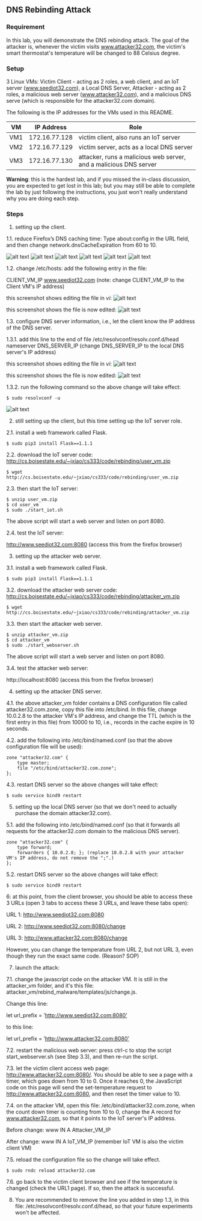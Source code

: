 ## DNS Rebinding Attack

### Requirement

In this lab, you will demonstrate the DNS rebinding attack. The goal of the attacker is, whenever the victim visits www.attacker32.com, the victim's smart thermostat's temperature will be changed to 88 Celsius degree.

### Setup

3 Linux VMs: Victim Client - acting as 2 roles, a web client, and an IoT server (www.seediot32.com), a Local DNS Server, Attacker - acting as 2 roles, a malicious web server (www.attacker32.com), and a malicious DNS serve (which is responsible for the attacker32.com domain).

The following is the IP addresses for the VMs used in this README.

| VM  |  IP Address   |                          Role                                         |
|-----|---------------|-----------------------------------------------------------------------|
| VM1 | 172.16.77.128 |   victim client, also runs an IoT server                              |
| VM2 | 172.16.77.129 |   victim server, acts as a local DNS server                           |
| VM3 | 172.16.77.130 |   attacker, runs a malicious web server, and a malicious DNS server   |

**Warning**: this is the hardest lab, and if you missed the in-class discussion, you are expected to get lost in this lab; but you may still be able to complete the lab by just following the instructions, you just won't really understand why you are doing each step.

### Steps

1. setting up the client.

1.1. reduce Firefox’s DNS caching time: Type about:config in the URL field, and then change network.dnsCacheExpiration from 60 to 10.
 
![alt text](lab-rebinding-firefox-setting-p1.png "change cache expiration time")
![alt text](lab-rebinding-firefox-setting-p2.png "change cache expiration time")
![alt text](lab-rebinding-firefox-setting-p3.png "change cache expiration time")
![alt text](lab-rebinding-firefox-setting-p4.png "change cache expiration time")
![alt text](lab-rebinding-firefox-setting-p5.png "change cache expiration time")
![alt text](lab-rebinding-firefox-setting-p6.png "change cache expiration time")

1.2. change /etc/hosts: add the following entry in the file:

CLIENT_VM_IP	www.seediot32.com (note: change CLIENT_VM_IP to the Client VM's IP address)

this screenshot shows editing the file in *vi*:
![alt text](lab-rebinding-change-hosts.png "change /etc/hosts")

this screenshot shows the file is now edited:
![alt text](lab-rebinding-change-hosts-done.png "change /etc/hosts")

1.3. configure DNS server information, i.e., let the client know the IP address of the DNS server.

1.3.1. add this line to the end of file /etc/resolvconf/resolv.conf.d/head
nameserver DNS_SERVER_IP (change DNS_SERVER_IP to the local DNS server's IP address)

this screenshot shows editing the file in *vi*:
![alt text](lab-rebinding-edit-file.png "edit the file")

this screenshot shows the file is now edited:
![alt text](lab-rebinding-configure-dns.png "configure dns")

1.3.2. run the following command so the above change will take effect:

```console
$ sudo resolvconf -u
```

![alt text](lab-rebinding-resolvconf.png "resolvconf command")

2. still setting up the client, but this time setting up the IoT server role.

2.1. install a web framework called Flask.

```console
$ sudo pip3 install Flask==1.1.1
```

2.2. download the IoT server code: http://cs.boisestate.edu/~jxiao/cs333/code/rebinding/user_vm.zip

```console
$ wget http://cs.boisestate.edu/~jxiao/cs333/code/rebinding/user_vm.zip
```

2.3. then start the IoT server:

```console
$ unzip user_vm.zip
$ cd user_vm
$ sudo ./start_iot.sh
```

The above script will start a web server and listen on port 8080.

2.4. test the IoT server:

http://www.seediot32.com:8080 (access this from the firefox browser)

3. setting up the attacker web server.

3.1. install a web framework called Flask.

```console
$ sudo pip3 install Flask==1.1.1
```

3.2. download the attacker web server code: http://cs.boisestate.edu/~jxiao/cs333/code/rebinding/attacker_vm.zip

```console
$ wget http://cs.boisestate.edu/~jxiao/cs333/code/rebinding/attacker_vm.zip
```

3.3. then start the attacker web server.

```console
$ unzip attacker_vm.zip
$ cd attacker_vm
$ sudo ./start_webserver.sh
```

The above script will start a web server and listen on port 8080.

3.4. test the attacker web server:

http://localhost:8080 (access this from the firefox browser)

4. setting up the attacker DNS server.

4.1. the above attacker_vm folder contains a DNS configuration file called attacker32.com.zone, copy this file into /etc/bind. In this file, change 10.0.2.8 to the attacker VM's IP address, and change the TTL (which is the first entry in this file) from 10000 to 10, i.e., records in the cache expire in 10 seconds.

4.2. add the following into /etc/bind/named.conf (so that the above configuration file will be used):

```console
zone "attacker32.com" {
	type master;
	file "/etc/bind/attacker32.com.zone";
};
```

4.3. restart DNS server so the above changes will take effect:

```console
$ sudo service bind9 restart
```

5. setting up the local DNS server (so that we don't need to actually purchase the domain attacker32.com).

5.1. add the following into /etc/bind/named.conf (so that it forwards all requests for the attacker32.com domain to the malicious DNS server).

```console
zone "attacker32.com" {
	type forward;
	forwarders { 10.0.2.8; }; (replace 10.0.2.8 with your attacker VM's IP address, do not remove the ";".)
};
```

5.2. restart DNS server so the above changes will take effect:

```console
$ sudo service bind9 restart
```

6: at this point, from the client browser, you should be able to access these 3 URLs (open 3 tabs to access these 3 URLs, and leave these tabs open):

URL 1: http://www.seediot32.com:8080

URL 2: http://www.seediot32.com:8080/change

URL 3: http://www.attacker32.com:8080/change

However, you can change the temperature from URL 2, but not URL 3, even though they run the exact same code. (Reason? SOP)

7. launch the attack:

7.1. change the javascript code on the attacker VM. It is still in the attacker_vm folder, and it's this file: attacker_vm/rebind_malware/templates/js/change.js.

Change this line:

let url_prefix = ’http://www.seediot32.com:8080’

to this line:

let url_prefix = ’http://www.attacker32.com:8080’

7.2. restart the malicious web server: press ctrl-c to stop the script start_webserver.sh (see Step 3.3), and then re-run the script.

7.3. let the victim client access web page: http://www.attacker32.com:8080/. You should be able to see a page with a timer, which goes down from 10 to 0. Once it reaches 0, the JavaScript code on this page will send the set-temperature request to http://www.attacker32.com:8080, and then reset the timer value to 10. 

7.4. on the attacker VM, open this file: /etc/bind/attacker32.com.zone, when the count down timer is counting from 10 to 0, change the A record for www.attacker32.com, so that it points to the IoT server's IP address.

Before change:
www IN A Attacker_VM_IP

After change:
www IN A IoT_VM_IP (remember IoT VM is also the victim client VM)

7.5. reload the configuration file so the change will take effect.

```console
$ sudo rndc reload attacker32.com
```

7.6. go back to the victim client browser and see if the temperature is changed (check the URL1 page). If so, then the attack is successful.

8. You are recommended to remove the line you added in step 1.3, in this file: /etc/resolvconf/resolv.conf.d/head, so that your future experiments won't be affected.
